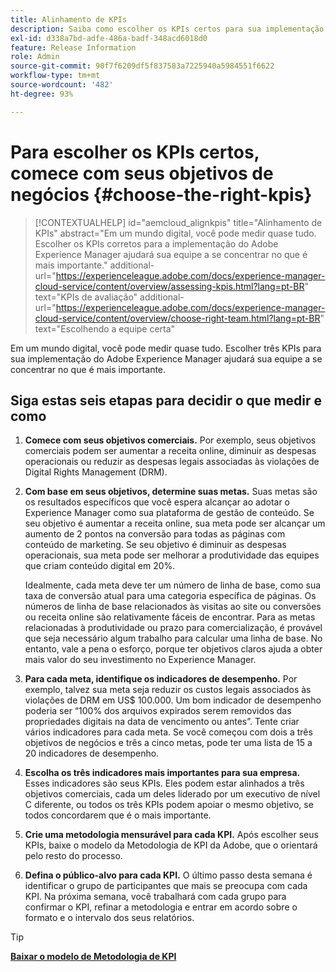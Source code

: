 ```yaml
---
title: Alinhamento de KPIs
description: Saiba como escolher os KPIs certos para sua implementação do AEM
exl-id: d338a7bd-adfe-486a-badf-348acd6018d0
feature: Release Information
role: Admin
source-git-commit: 90f7f6209df5f837583a7225940a5984551f6622
workflow-type: tm+mt
source-wordcount: '482'
ht-degree: 93%

---
```


# Para escolher os KPIs certos, comece com seus objetivos de negócios {#choose-the-right-kpis}

>[!CONTEXTUALHELP]
>id="aemcloud_alignkpis"
>title="Alinhamento de KPIs"
>abstract="Em um mundo digital, você pode medir quase tudo. Escolher os KPIs corretos para a implementação do Adobe Experience Manager ajudará sua equipe a se concentrar no que é mais importante."
>additional-url="https://experienceleague.adobe.com/docs/experience-manager-cloud-service/content/overview/assessing-kpis.html?lang=pt-BR" text="KPIs de avaliação"
>additional-url="https://experienceleague.adobe.com/docs/experience-manager-cloud-service/content/overview/choose-right-team.html?lang=pt-BR" text="Escolhendo a equipe certa"

Em um mundo digital, você pode medir quase tudo. Escolher três KPIs para sua implementação do Adobe Experience Manager ajudará sua equipe a se concentrar no que é mais importante.


##  **Siga estas seis etapas para decidir o que medir e como**


1. **Comece com seus objetivos comerciais.** Por exemplo, seus objetivos comerciais podem ser aumentar a receita online, diminuir as despesas operacionais ou reduzir as despesas legais associadas às violações de Digital Rights Management (DRM).

1. **Com base em seus objetivos, determine suas metas.** Suas metas são os resultados específicos que você espera alcançar ao adotar o Experience Manager como sua plataforma de gestão de conteúdo. Se seu objetivo é aumentar a receita online, sua meta pode ser alcançar um aumento de 2 pontos na conversão para todas as páginas com conteúdo de marketing. Se seu objetivo é diminuir as despesas operacionais, sua meta pode ser melhorar a produtividade das equipes que criam conteúdo digital em 20%.

   Idealmente, cada meta deve ter um número de linha de base, como sua taxa de conversão atual para uma categoria específica de páginas. Os números de linha de base relacionados às visitas ao site ou conversões ou receita online são relativamente fáceis de encontrar. Para as metas relacionadas à produtividade ou prazo para comercialização, é provável que seja necessário algum trabalho para calcular uma linha de base. No entanto, vale a pena o esforço, porque ter objetivos claros ajuda a obter mais valor do seu investimento no Experience Manager.

1. **Para cada meta, identifique os indicadores de desempenho.** Por exemplo, talvez sua meta seja reduzir os custos legais associados às violações de DRM em US$ 100.000. Um bom indicador de desempenho poderia ser “100% dos arquivos expirados serem removidos das propriedades digitais na data de vencimento ou antes”. Tente criar vários indicadores para cada meta. Se você começou com dois a três objetivos de negócios e três a cinco metas, pode ter uma lista de 15 a 20 indicadores de desempenho.

1. **Escolha os três indicadores mais importantes para sua empresa.** Esses indicadores são seus KPIs. Eles podem estar alinhados a três objetivos comerciais, cada um deles liderado por um executivo de nível C diferente, ou todos os três KPIs podem apoiar o mesmo objetivo, se todos concordarem que é o mais importante.

1. **Crie uma metodologia mensurável para cada KPI.** Após escolher seus KPIs, baixe o modelo da Metodologia de KPI da Adobe, que o orientará pelo resto do processo.

1. **Defina o público-alvo para cada KPI.** O último passo desta semana é identificar o grupo de participantes que mais se preocupa com cada KPI. Na próxima semana, você trabalhará com cada grupo para confirmar o KPI, refinar a metodologia e entrar em acordo sobre o formato e o intervalo dos seus relatórios.

>[!TIP]
>
>[**Baixar o modelo de Metodologia de KPI**](https://experienceleague.adobe.com/welcome/aem/assets/img/KPI_Methodology_Template.png)
